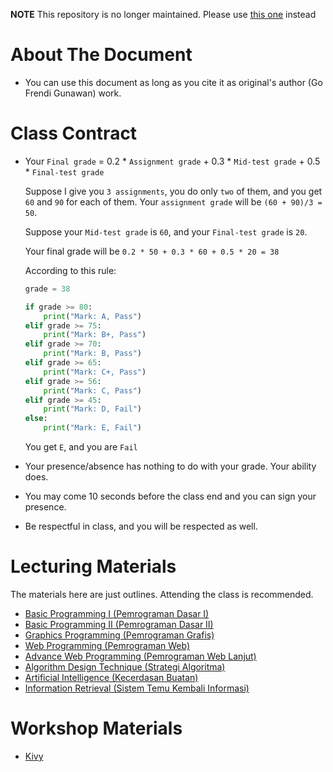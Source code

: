 __NOTE__ This repository is no longer maintained. Please use [this one](https://github.com/goFrendiAsgard/kuliah-2.0) instead

# About The Document

* You can use this document as long as you cite it as original's author (Go Frendi Gunawan) work.

# Class Contract

* Your `Final grade` = 0.2 * `Assignment grade` + 0.3 * `Mid-test grade` + 0.5 * `Final-test grade`

    Suppose I give you `3 assignments`, you do only `two` of them, and you get `60` and `90` for each of them.
    Your `assignment grade` will be `(60 + 90)/3 = 50`.

    Suppose your `Mid-test grade` is `60`, and your `Final-test grade` is `20`.

    Your final grade will be `0.2 * 50 + 0.3 * 60 + 0.5 * 20 = 38`

    According to this rule:

    ```python
    grade = 38

    if grade >= 80:
        print("Mark: A, Pass")
    elif grade >= 75:
        print("Mark: B+, Pass")
    elif grade >= 70:
        print("Mark: B, Pass")
    elif grade >= 65:
        print("Mark: C+, Pass")
    elif grade >= 56:
        print("Mark: C, Pass")
    elif grade >= 45:
        print("Mark: D, Fail")
    else:
        print("Mark: E, Fail")
    ```

    You get `E`, and you are `Fail`

* Your presence/absence has nothing to do with your grade. Your ability does.
* You may come 10 seconds before the class end and you can sign your presence.
* Be respectful in class, and you will be respected as well.


# Lecturing Materials

The materials here are just outlines. Attending the class is recommended.

* [Basic Programming I (Pemrograman Dasar I)](http://nbviewer.ipython.org/github/goFrendiAsgard/kuliah/tree/master/pd1/pd1.ipynb)
* [Basic Programming II (Pemrograman Dasar II)](http://nbviewer.ipython.org/github/goFrendiAsgard/kuliah/tree/master/pd2/pd2.ipynb)
* [Graphics Programming (Pemrograman Grafis)](http://nbviewer.ipython.org/github/goFrendiAsgard/kuliah/tree/master/pemrograman_grafis/pemrograman_grafis.ipynb)
* [Web Programming (Pemrograman Web)](http://nbviewer.ipython.org/github/goFrendiAsgard/kuliah/tree/master/pemrograman_web/pemrograman_web.ipynb)   
* [Advance Web Programming (Pemrograman Web Lanjut)](http://nbviewer.ipython.org/github/goFrendiAsgard/kuliah/tree/master/pemrograman_web_lanjut/pemrograman_web_lanjut.ipynb)   
* [Algorithm Design Technique (Strategi Algoritma)](http://nbviewer.ipython.org/github/goFrendiAsgard/kuliah/tree/master/strategi_algoritma/strategi_algoritma.ipynb)
* [Artificial Intelligence (Kecerdasan Buatan)](http://nbviewer.ipython.org/github/goFrendiAsgard/kuliah/tree/master/kecerdasan_buatan/kecerdasan_buatan.ipynb)
* [Information Retrieval (Sistem Temu Kembali Informasi)](http://nbviewer.ipython.org/github/goFrendiAsgard/kuliah/tree/master/information_retrieval/information_retrieval.ipynb)

# Workshop Materials

* [Kivy](http://nbviewer.ipython.org/github/goFrendiAsgard/kuliah/tree/master/kivy_workshop/kivy_workshop.ipynb)
